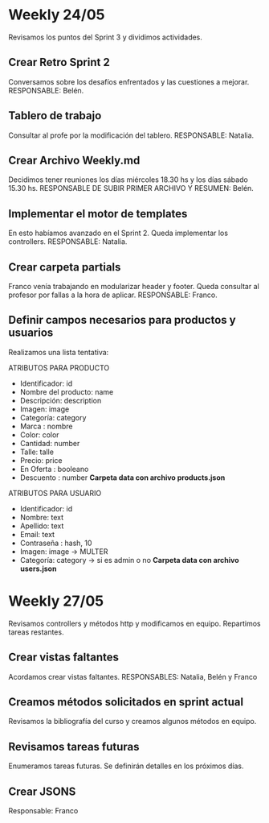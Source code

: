 # Weekly 24/05
Revisamos los puntos del Sprint 3 y dividimos actividades.

## Crear Retro Sprint 2

Conversamos sobre los desafíos enfrentados y las cuestiones a mejorar. RESPONSABLE: Belén.

## Tablero de trabajo

Consultar al profe por la modificación del tablero. RESPONSABLE: Natalia.

## Crear Archivo Weekly.md

Decidimos tener reuniones los días miércoles 18.30 hs y los días sábado 15.30 hs. RESPONSABLE DE SUBIR PRIMER ARCHIVO Y RESUMEN: Belén.

## Implementar el motor de templates

En esto habíamos avanzado en el Sprint 2. Queda implementar los controllers. RESPONSABLE: Natalia.

## Crear carpeta partials

Franco venía trabajando en modularizar header y footer. Queda consultar al profesor por fallas a la hora de aplicar. RESPONSABLE: Franco.

## Definir campos necesarios para productos y usuarios

Realizamos una lista tentativa:

ATRIBUTOS PARA PRODUCTO

* Identificador: id
* Nombre del producto: name
* Descripción: description
* Imagen: image
* Categoría: category
* Marca : nombre
* Color: color
* Cantidad: number
* Talle: talle
* Precio: price
* En Oferta : booleano
* Descuento : number
**Carpeta data con archivo products.json**

ATRIBUTOS PARA USUARIO
* Identificador: id
* Nombre: text
* Apellido: text
* Email: text
* Contraseña : hash, 10
* Imagen: image → MULTER
* Categoría: category → si es admin o no
**Carpeta data con archivo users.json**

# Weekly 27/05
Revisamos controllers y métodos http y modificamos en equipo. Repartimos tareas restantes.

## Crear vistas faltantes

Acordamos crear vistas faltantes. RESPONSABLES: Natalia, Belén y Franco

## Creamos métodos solicitados en sprint actual

Revisamos la bibliografía del curso y creamos algunos métodos en equipo.

## Revisamos tareas futuras

Enumeramos tareas futuras. Se definirán detalles en los próximos días.

## Crear JSONS

Responsable: Franco
